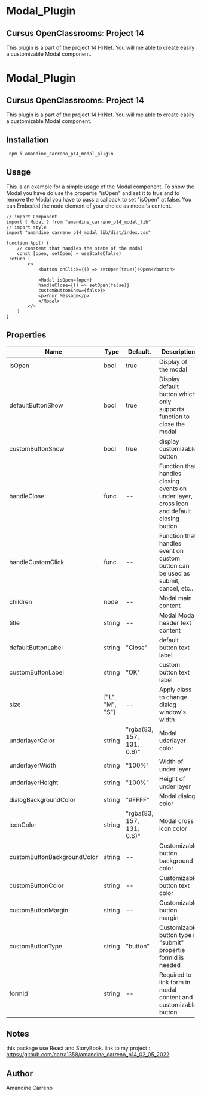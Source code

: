 # Modal_Plugin

## Cursus OpenClassrooms: Project 14

This plugin is a part of the project 14 HrNet.
You will me able to create easily a customizable Modal component.

# Modal_Plugin

## Cursus OpenClassrooms: Project 14

This plugin is a part of the project 14 HrNet.
You will me able to create easily a customizable Modal component.

##  Installation
```
 npm i amandine_carreno_p14_modal_plugin 
```

##  Usage
This is  an example for a simple usage of the Modal component. 
To show the Modal you have do use the propertie "isOpen" and set it to true and
to remove the Modal you have to pass a callback to set "isOpen" at false. You can Embeded the node element of your choice as modal's content.
```
// import Component
import { Modal } from "amandine_carreno_p14_modal_lib"
// import style
import "amandine_carreno_p14_modal_lib/dist/index.css"

function App() {
    // constent that handles the state of the modal
    const [open, setOpen] = useState(false)
 return (
        <> 
            <button onClick={() => setOpen(true)}>Open</button>
            
            <Modal isOpen={open} 
            handleClose={() => setOpen(false)}
            customButtonShow={false}>            
            <p>Your Message</p>
            </Modal>
        </>
    )
}
```
## Properties
|Name      | Type   | Default.   |Description                                                                 | 
|----------|-------  |----------|--------------------------------|
|isOpen| bool| true | Display of the modal|
|defaultButtonShow| bool| true | Display default button which only supports function to close the modal|
|customButtonShow| bool| true | display customizable button|
|handleClose| func| -- | Function that handles closing events on under layer, cross icon and default closing button|
|handleCustomClick| func| -- | Function that handles event on custom button can be used as submit, cancel, etc..|
|children|node| --| Modal main content|
|title|string|-- | Modal Modal header text content|
|defaultButtonLabel|string| "Close"| default button text label|
|customButtonLabel|string| "OK"| custom button text label|
|size|["L", "M", "S"]| --| Apply class to change dialog window's width|
| underlayerColor | string | "rgba(83, 157, 131, 0.6)" | Modal uderlayer color|
|underlayerWidth|string|"100%" | Width of under layer|
|underlayerHeight|string|"100%" | Height of under layer|
|dialogBackgroundColor|string|"#FFFF" | Modal dialog color|
|iconColor|string| "rgba(83, 157, 131, 0.6)"| Modal cross icon color|
|customButtonBackgroundColor|string| --| Customizable button background color|
|customButtonColor|string| --| Customizable button text color|
|customButtonMargin|string| --| Customizable button margin|
|customButtonType|string| "button"| Customizable button type if "submit" propertie formId is needed |
|formId|string| -- | Required to link form in modal content and customizable button|

## Notes
this package use React and StoryBook.
link to my project : https://github.com/carra1358/amandine_carreno_p14_02_05_2022

## Author

Amandine Carreno